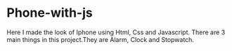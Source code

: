 # Phone-with-js
Here I made the look of Iphone using Html, Css and Javascript. There are 3 main things in this project.They are Alarm, Clock and Stopwatch.
